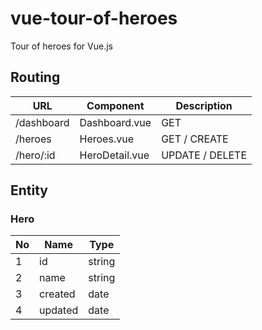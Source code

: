 # vue-tour-of-heroes
Tour of heroes for Vue.js
 
## Routing
|URL|Component|Description|
|---|---|---|
|/dashboard|Dashboard.vue|GET|
|/heroes  |Heroes.vue|GET / CREATE|
|/hero/:id|HeroDetail.vue|UPDATE / DELETE|

## Entity
### Hero
|No|Name|Type|
|---|---|---|
|1|id|string|
|2|name|string|
|3|created|date|
|4|updated|date|
